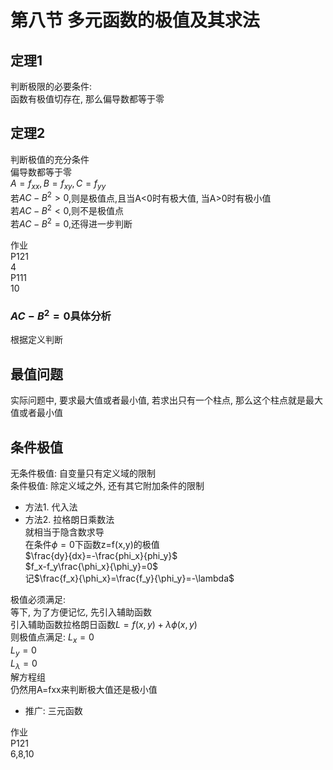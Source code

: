 # 第八节 多元函数的极值及其求法  



## 定理1  
判断极限的必要条件:  
函数有极值切存在, 那么偏导数都等于零

## 定理2  
判断极值的充分条件  
偏导数都等于零  
$A=f_{xx},B=f_{xy},C=f_{yy}$  
若$AC-B^2>0$,则是极值点,且当A<0时有极大值, 当A>0时有极小值  
若$AC-B^2<0$,则不是极值点  
若$AC-B^2=0$,还得进一步判断  

作业  
P121  
4  
P111   
10

### $AC-B^2=0$具体分析
根据定义判断  

## 最值问题  
实际问题中, 要求最大值或者最小值, 若求出只有一个柱点, 那么这个柱点就是最大值或者最小值   
## 条件极值  
无条件极值: 自变量只有定义域的限制  
条件极值: 除定义域之外, 还有其它附加条件的限制  
- 方法1. 代入法  
- 方法2. 拉格朗日乘数法  
就相当于隐含数求导  
在条件$\phi=0$下函数z=f(x,y)的极值  
$\frac{dy}{dx}=-\frac{phi_x}{phi_y}$  
$f_x-f_y\frac{\phi_x}{\phi_y}=0$  
记$\frac{f_x}{\phi_x}=\frac{f_y}{\phi_y}=-\lambda$  

极值必须满足:  
等下, 为了方便记忆, 先引入辅助函数  
引入辅助函数拉格朗日函数$L=f(x,y)+\lambda\phi(x,y)$  
则极值点满足:
$L_x=0$  
$L_y=0$  
$L_{\lambda}=0$  
解方程组  
仍然用A=fxx来判断极大值还是极小值  
- 推广: 三元函数  

作业  
P121  
6,8,10

